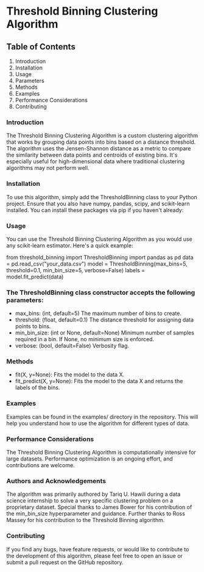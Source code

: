 
# Threshold Binning Clustering Algorithm

## Table of Contents
1. Introduction
2. Installation
3. Usage
4. Parameters
5. Methods
6. Examples
7. Performance Considerations
8. Contributing

### Introduction
The Threshold Binning Clustering Algorithm is a custom clustering algorithm that works by grouping data points into bins based on a distance threshold. The algorithm uses the Jensen-Shannon distance as a metric to compare the similarity between data points and centroids of existing bins. It's especially useful for high-dimensional data where traditional clustering algorithms may not perform well.

### Installation
To use this algorithm, simply add the ThresholdBinning class to your Python project. Ensure that you also have numpy, pandas, scipy, and scikit-learn installed. You can install these packages via pip if you haven't already:

### Usage
You can use the Threshold Binning Clustering Algorithm as you would use any scikit-learn estimator. Here's a quick example:

from threshold_binning import ThresholdBinning
import pandas as pd
data = pd.read_csv("your_data.csv")
model = ThresholdBinning(max_bins=5, threshold=0.1, min_bin_size=5, verbose=False)
labels = model.fit_predict(data)

### The ThresholdBinning class constructor accepts the following parameters:

* max_bins: (int, default=5) The maximum number of bins to create.
* threshold: (float, default=0.1) The distance threshold for assigning data points to bins.
* min_bin_size: (int or None, default=None) Minimum number of samples required in a bin. If None, no minimum size is enforced.
* verbose: (bool, default=False) Verbosity flag.

### Methods
* fit(X, y=None): Fits the model to the data X.
* fit_predict(X, y=None): Fits the model to the data X and returns the labels of the bins.

### Examples
Examples can be found in the examples/ directory in the repository. This will help you understand how to use the algorithm for different types of data.

### Performance Considerations
The Threshold Binning Clustering Algorithm is computationally intensive for large datasets. Performance optimization is an ongoing effort, and contributions are welcome.

### Authors and Acknowledgements 
The algorithm was primarily authored by Tariq U. Hawili during a data science internship to solve a very specific clustering problem on a proprietary dataset. Special thanks to James Bower for his contribution of the min_bin_size hyperparameter and guidance. Further thanks to Ross Massey for his contribution to the Threshold Binning algorithm. 

### Contributing
If you find any bugs, have feature requests, or would like to contribute to the development of this algorithm, please feel free to open an issue or submit a pull request on the GitHub repository.
